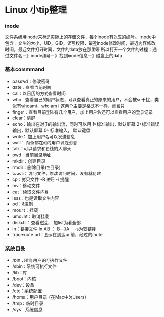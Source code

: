 # Linux 小tip整理

### inode
文件系统用inode来标记实际上的存储文件，每个inode有对应的编号。
inode中包含：文件的大小，UID，GID，读写权限，最近inode修改时间，最近内容修改时间，最近文件打开时间，文件的data放在那里等
所以打开一个文件的过程：通过文件名－》inode编号－》找到inode信息—》磁盘上的data

### 基本commmand
* passwd：修改密码
* date：查看当前时间
* cal：以日历的方式查看时间
* who：查看自己的用户状态，可以查看真正的原来的用户，不会被su干扰，类似有whoami，who am i 这两个主要是格式不一样，而且只
* finger：查看目前登陆有几个用户，加上用户名还可以查看用户的登录记录
* clear：清屏
* echo：输出在对于的输出流，同时可以用 1>标准输出，默认屏幕 2>标准错误输出，默认屏幕 0> 标准输入， 默认键盘
* write： 加上用户名可以发送信息
* wall： 向全部在线的用户发送消息
* talk：可以请求和在线的人聊天
* pwd：当前目录地址
* mkdir：创建目录
* rmdir：删除目录(空目录)
* touch：访问文件，修改访问时间，没有就创建
* cp：拷贝文件 -R 递归 -i 提醒
* mv：移动文件
* cat：读取文件内容
* less：也是读取文件内容
* od：8进制
* mount：挂载
* umount：取消挂载
* diskutil：查看磁盘， 加list为看全部
* ln：链接文件 ln A B ： B－》A， -s为软链接
* traceroute url：显示在到达url前，经过的route

### 系统目录
* /bin：所有用户的可执行文件
* /sbin：系统可执行文件
* /lib：库
* /boot：内核
* /dev：设备
* /etc：系统配置
* /home：用户目录（在Mac中为Users）
* /tmp：临时目录
* /sys：系统信息



